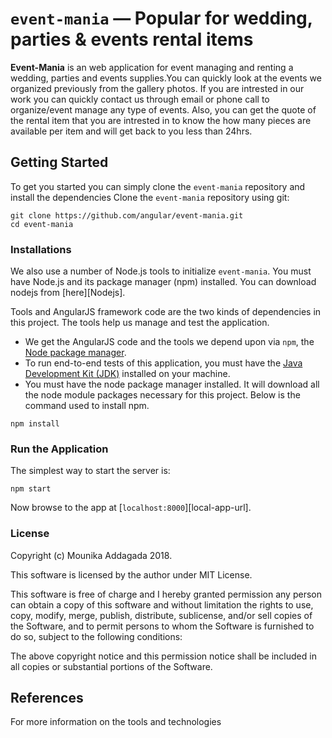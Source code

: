# `event-mania` — Popular for wedding, parties & events rental items

**Event-Mania** is an web application for event managing and renting a wedding, parties and events supplies.You can quickly look at the events we organized previously from the gallery photos. If you are intrested in our work you can quickly contact us through email or phone call to organize/event manage any type of events. Also, you can get the quote of the rental item that you are intrested in to know the how many pieces are available per item and will get back to you less than 24hrs. 

## Getting Started

To get you started you can simply clone the `event-mania` repository and install the dependencies 
Clone the `event-mania` repository using git:

```
git clone https://github.com/angular/event-mania.git
cd event-mania
```

### Installations

We also use a number of Node.js tools to initialize `event-mania`. You must have Node.js
and its package manager (npm) installed. You can download nodejs from [here][Nodejs].

Tools and AngularJS framework code are the two kinds of dependencies in this project. The tools
help us manage and test the application.

* We get the AngularJS code and the tools we depend upon via `npm`, the [Node package manager][npm].
* To run end-to-end tests of this application, you must have the [Java Development Kit (JDK)][jdk] installed on your machine.
* You must have the node package manager installed. It will download all the node module packages necessary for this project. Below is the command used to install npm.

```
npm install
```

### Run the Application

The simplest way to start the server is:

```
npm start
```

Now browse to the app at [`localhost:8000`][local-app-url].

### License

Copyright (c) Mounika Addagada 2018.

This software is licensed by the author under MIT License.

This software is free of charge and I hereby granted permission any person can obtain a copy of this software and without limitation the rights to use, copy, modify, merge, publish, distribute, sublicense, and/or sell copies of the Software, and to permit persons to whom the Software is furnished to do so, subject to the following conditions:

The above copyright notice and this permission notice shall be included in all copies or substantial portions of the Software.


## References

For more information on the tools and technologies 

[angularjs]: https://angularjs.org/
[git]: https://git-scm.com/
[http-server]: https://github.com/indexzero/http-server
[jdk]: https://wikipedia.org/wiki/Java_Development_Kit
[jdk-download]: http://www.oracle.com/technetwork/java/javase/downloads
[node]: https://nodejs.org/
[npm]: https://www.npmjs.org/
"#Event-Mania" 
